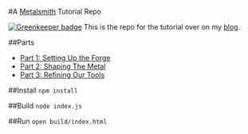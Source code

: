 #A [Metalsmith](http://metalsmith.io) Tutorial Repo

[![Greenkeeper badge](https://badges.greenkeeper.io/kristianmandrup/metalsmith-demo.svg)](https://greenkeeper.io/)
This is the repo for the tutorial over on my [blog](http://robinthrift.com).


##Parts
- [Part 1: Setting Up the Forge](http://robinthrift.com/posts/metalsmith-part-1-setting-up-the-forge)
- [Part 2: Shaping The Metal](http://www.robinthrift.com/posts/metalsmith-part-2-shaping-the-metal/)
- [Part 3: Refining Our Tools](http://www.robinthrift.com/posts/metalsmith-part-3-refining-our-tools/)

##Install
`npm install`

##Build
`node index.js`

##Run
`open build/index.html`
